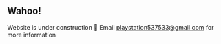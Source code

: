 ## Wahoo!
Website is under construction 💩
Email playstation537533@gmail.com for more information
<!--
**playstation537533/playstation537533** is a ✨ _special_ ✨ repository because its `README.md` (this file) appears on your GitHub profile.


